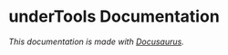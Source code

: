 # underTools Documentation

*This documentation is made with [Docusaurus](https://docusaurus.io/).*

